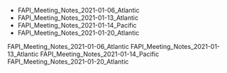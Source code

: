 * FAPI_Meeting_Notes_2021-01-06_Atlantic
* FAPI_Meeting_Notes_2021-01-13_Atlantic
* FAPI_Meeting_Notes_2021-01-14_Pacific
* FAPI_Meeting_Notes_2021-01-20_Atlantic

FAPI_Meeting_Notes_2021-01-06_Atlantic
FAPI_Meeting_Notes_2021-01-13_Atlantic
FAPI_Meeting_Notes_2021-01-14_Pacific
FAPI_Meeting_Notes_2021-01-20_Atlantic